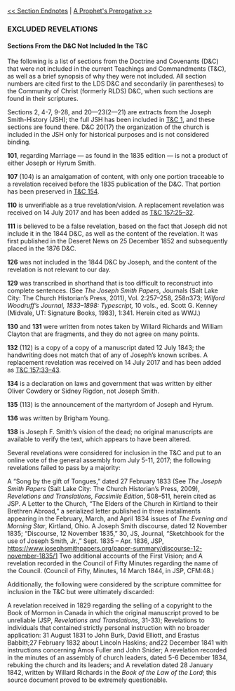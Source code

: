 [<< Section Endnotes](Section%20Endnotes.md)  |  [A Prophet's Prerogative >>](A%20Prophet's%20Prerogative.md)

### EXCLUDED REVELATIONS
#### Sections From the D&C Not Included In the T&C
The following is a list of sections from the Doctrine and Covenants (D&C) that were not included in the current Teachings and Commandments (T&C), as well as a brief synopsis of why they were not included. All section numbers are cited first to the LDS D&C and secondarily (in parentheses) to the Community of Christ (formerly RLDS) D&C, when such sections are found in their scriptures.

Sections 2, 4-7, 9-28, and 20—23(2—21) are extracts from the Joseph Smith-History (JSH); the full JSH has been included in [T&C 1](../Sections/Joseph%20Smith%20History/Joseph%20Smith%20History.md), and these sections are found there. D&C 20(17) the organization of the church is included in the JSH only for historical purposes and is not considered binding.



**101**, regarding Marriage — as found in the 1835 edition — is not a product of either Joseph or Hyrum Smith.

**107** (104) is an amalgamation of content, with only one portion traceable to a revelation received before the 1835 publication of the D&C. That portion has been preserved in [T&C 154](../Sections/Section%20154.md).

**110** is unverifiable as a true revelation/vision. A replacement revelation was received on 14 July 2017 and has been added as [T&C 157:25–32](../Sections/Section%20157.md).

**111** is believed to be a false revelation, based on the fact that Joseph did not include it in the 1844 D&C, as well as the content of the revelation. It was first published in the Deseret News on 25 December 1852 and subsequently placed in the 1876 D&C.

**126** was not included in the 1844 D&C by Joseph, and the content of the revelation is not relevant to our day.

**129** was transcribed in shorthand that is too difficult to reconstruct into complete sentences. (See *The Joseph Smith Papers*, Journals (Salt Lake City: The Church Historian’s Press, 2011), Vol. 2:257–258, 258n373; *Wilford Woodruff’s Journal, 1833–1898: Typescript,* 10 vols., ed. Scott G. Kenney (Midvale, UT: Signature Books, 1983), 1:341. Herein cited as WWJ.)

**130** and **131** were written from notes taken by Willard Richards and William Clayton that are fragments, and they do not agree on many points.

**132** (112) is a copy of a copy of a manuscript dated 12 July 1843; the handwriting does not match that of any of Joseph’s known scribes. A replacement revelation was received on 14 July 2017 and has been added as [T&C 157:33–43](../Sections/Section%20157.md).

**134** is a declaration on laws and government that was written by either Oliver Cowdery or Sidney Rigdon, not Joseph Smith.

**135** (113) is the announcement of the martyrdom of Joseph and Hyrum.

**136** was written by Brigham Young.

**138** is Joseph F. Smith’s vision of the dead; no original manuscripts are available to verify the text, which appears to have been altered.

Several revelations were considered for inclusion in the T&C and put to an online vote of the general assembly from July 5-11, 2017; the following revelations failed to pass by a majority:


A “Song by the gift of Tongues,” dated 27 February 1833 (See *The Joseph Smith Papers* (Salt Lake City: The Church Historian’s Press, 2009), *Revelations and Translations, Facsimile Edition*, 508–511, herein cited as JSP.
A Letter to the Church, “The Elders of the Church in Kirtland to their Brethren Abroad,” a serialized letter published in three installments appearing in the February, March, and April 1834 issues of *The Evening and Morning Star*, Kirtland, Ohio.
A Joseph Smith discourse, dated 12 November 1835; “Discourse, 12 November 1835,” 30, JS, Journal, “Sketchbook for the use of Joseph Smith, Jr.,” Sept. 1835 – Apr. 1836, JSP, https://www.josephsmithpapers.org/paper-summary/discourse-12-november-1835/1
Two additional accounts of the First Vision; and
A revelation recorded in the Council of Fifty Minutes regarding the name of the Council. (Council of Fifty, Minutes, 14 March 1844, in JSP, CFM:48.)

Additionally, the following were considered by the scripture committee for inclusion in the T&C but were ultimately discarded:


A revelation received in 1829 regarding the selling of a copyright to the Book of Mormon in Canada in which the original manuscript proved to be unreliable (JSP, *Revelations and Translations*, 31-33);
Revelations to individuals that contained strictly personal instruction with no broader application:
          31 August 1831 to John Burk, David Elliott, and Erastus Babbitt;27 February 1832 about Lincoln Haskins; and22 December 1841 with instructions concerning Amos Fuller and John Snider;
A revelation recorded in the minutes of an assembly of church leaders, dated 5-6 December 1834, rebuking the church and its leaders; and
A revelation dated 28 January 1842, written by Willard Richards in the *Book of the Law of the Lord*; this source document proved to be extremely questionable.